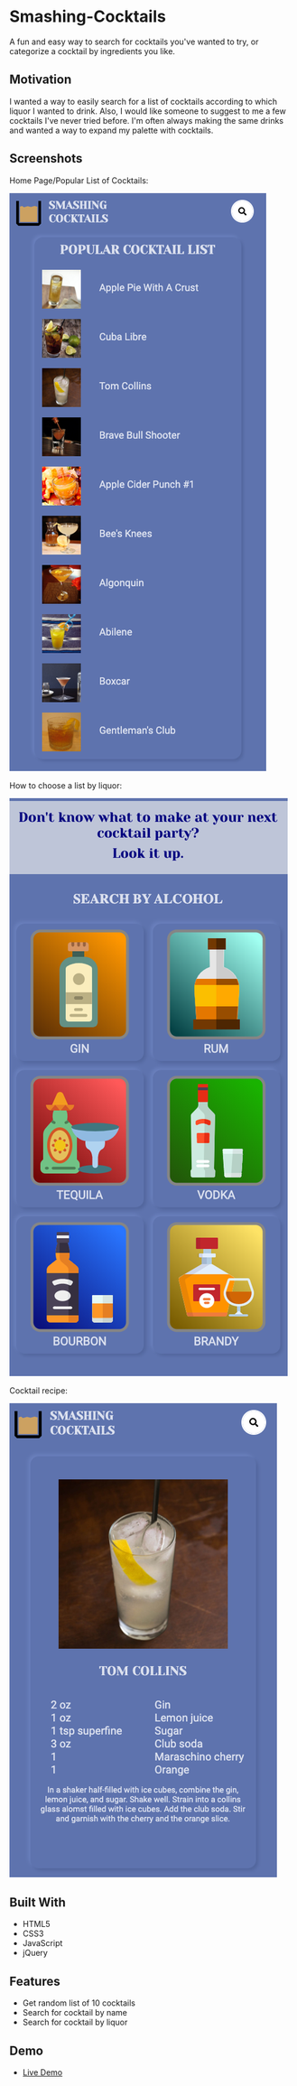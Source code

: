 # Smashing-Cocktails

A fun and easy way to search for cocktails you've wanted to try, or categorize a cocktail by ingredients you like.

## Motivation

I wanted a way to easily search for a list of cocktails according to which liquor I wanted to drink. Also, I would like someone to suggest to me a few cocktails I've never tried before. I'm often always making the same drinks and wanted a way to expand my palette with cocktails.

## Screenshots

Home Page/Popular List of Cocktails:

![Home screen](https://github.com/Jurkel/Smashing-Cocktails/blob/master/Screenshots/Screen%20Shot%202020-02-01%20at%2011.27.39%20AM.png?raw=true)

How to choose a list by liquor:

![Liquor choice](https://github.com/Jurkel/Smashing-Cocktails/blob/master/Screenshots/Screen%20Shot%202020-02-01%20at%2011.27.47%20AM.png?raw=true)

Cocktail recipe:

![Recipe](https://github.com/Jurkel/Smashing-Cocktails/blob/master/Screenshots/Screen%20Shot%202020-02-01%20at%2011.32.37%20AM.png?raw=true)

## Built With
* HTML5
* CSS3
* JavaScript
* jQuery

## Features
* Get random list of 10 cocktails
* Search for cocktail by name
* Search for cocktail by liquor

## Demo
* [Live Demo](https://jurkel.github.io/Smashing-Cocktails/index.html)


